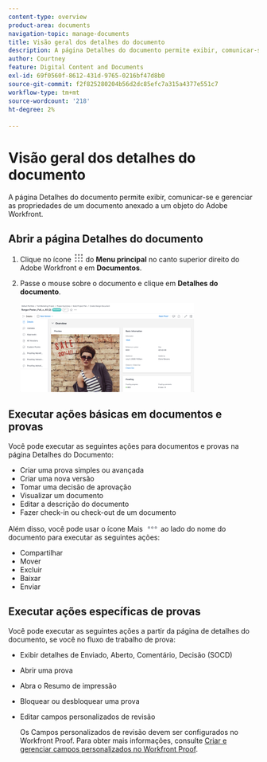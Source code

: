 ```yaml
---
content-type: overview
product-area: documents
navigation-topic: manage-documents
title: Visão geral dos detalhes do documento
description: A página Detalhes do documento permite exibir, comunicar-se e gerenciar as propriedades de um documento anexado a um objeto do Adobe Workfront.
author: Courtney
feature: Digital Content and Documents
exl-id: 69f0560f-8612-431d-9765-0216bf47d8b0
source-git-commit: f2f825280204b56d2dc85efc7a315a4377e551c7
workflow-type: tm+mt
source-wordcount: '218'
ht-degree: 2%

---
```


# Visão geral dos detalhes do documento

A página Detalhes do documento permite exibir, comunicar-se e gerenciar as propriedades de um documento anexado a um objeto do Adobe Workfront.

## Abrir a página Detalhes do documento

1. Clique no ícone ![](assets/main-menu-icon.png) do **Menu principal** no canto superior direito do Adobe Workfront e em **Documentos**.

1. Passe o mouse sobre o documento e clique em **Detalhes do documento**.

   ![](assets/document-details-350x179.png)

## Executar ações básicas em documentos e provas

Você pode executar as seguintes ações para documentos e provas na página Detalhes do Documento:

* Criar uma prova simples ou avançada
* Criar uma nova versão
* Tomar uma decisão de aprovação
* Visualizar um documento
* Editar a descrição do documento
* Fazer check-in ou check-out de um documento

Além disso, você pode usar o ícone Mais ![](assets/more-icon.png) ao lado do nome do documento para executar as seguintes ações:

* Compartilhar
* Mover
* Excluir
* Baixar
* Enviar

## Executar ações específicas de provas

Você pode executar as seguintes ações a partir da página de detalhes do documento, se você no fluxo de trabalho de prova:

* Exibir detalhes de Enviado, Aberto, Comentário, Decisão (SOCD)
* Abrir uma prova
* Abra o Resumo de impressão
* Bloquear ou desbloquear uma prova
* Editar campos personalizados de revisão

  Os Campos personalizados de revisão devem ser configurados no Workfront Proof. Para obter mais informações, consulte [Criar e gerenciar campos personalizados no Workfront Proof](../../workfront-proof/wp-acct-admin/account-settings/create-and-manage-custom-fields.md).

